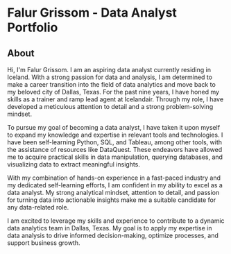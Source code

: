 # Falur Grissom - Data Analyst Portfolio
## About
Hi, I'm Falur Grissom. I am an aspiring data analyst currently residing in Iceland. With a strong passion for data and analysis, I am determined to make a career transition into the field of data analytics and move back to my beloved city of Dallas, Texas. For the past nine years, I have honed my skills as a trainer and ramp lead agent at Icelandair. Through my role, I have developed a meticulous attention to detail and a strong problem-solving mindset. 

To pursue my goal of becoming a data analyst, I have taken it upon myself to expand my knowledge and expertise in relevant tools and technologies. I have been self-learning Python, SQL, and Tableau, among other tools, with the assistance of resources like DataQuest. These endeavors have allowed me to acquire practical skills in data manipulation, querying databases, and visualizing data to extract meaningful insights.

With my combination of hands-on experience in a fast-paced industry and my dedicated self-learning efforts, I am confident in my ability to excel as a data analyst. My strong analytical mindset, attention to detail, and passion for turning data into actionable insights make me a suitable candidate for any data-related role.

I am excited to leverage my skills and experience to contribute to a dynamic data analytics team in Dallas, Texas. My goal is to apply my expertise in data analysis to drive informed decision-making, optimize processes, and support business growth.
